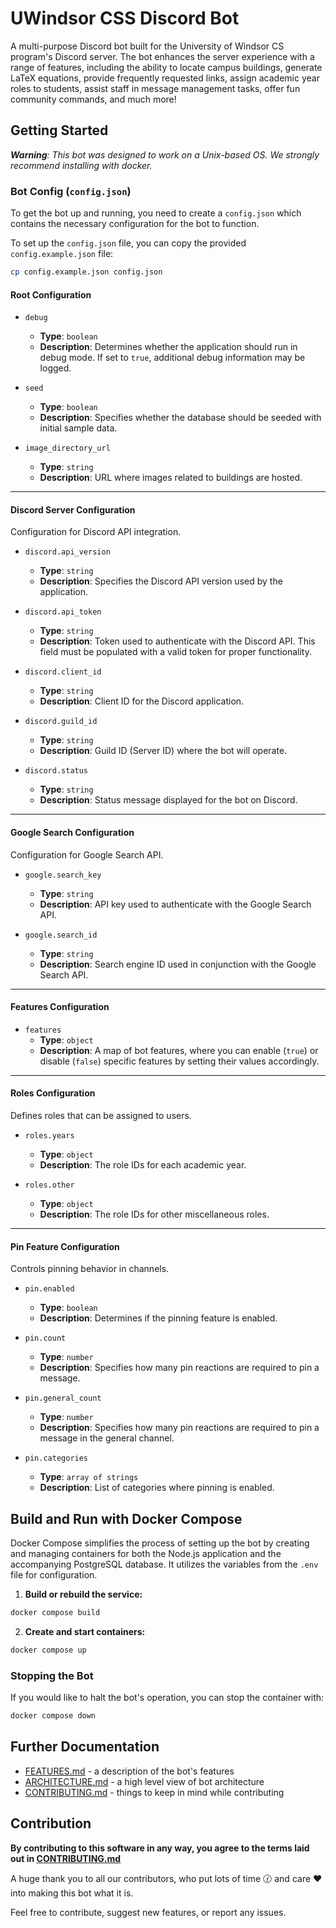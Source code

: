 # UWindsor CSS Discord Bot

A multi-purpose Discord bot built for the University of Windsor CS program's Discord server. The bot enhances the server experience with a range of features, including the ability to locate campus buildings, generate LaTeX equations, provide frequently requested links, assign academic year roles to students, assist staff in message management tasks, offer fun community commands, and much more!

## Getting Started

_**Warning**: This bot was designed to work on a Unix-based OS. We strongly recommend installing with docker._


### Bot Config (`config.json`)

To get the bot up and running, you need to create a `config.json` which contains the necessary configuration for the bot to function.

To set up the `config.json` file, you can copy the provided `config.example.json` file:

```sh
cp config.example.json config.json
```

#### Root Configuration

- `debug`
  - **Type**: `boolean`
  - **Description**: Determines whether the application should run in debug mode. If set to `true`, additional debug information may be logged.

- `seed`
  - **Type**: `boolean`
  - **Description**: Specifies whether the database should be seeded with initial sample data. 

- `image_directory_url`
  - **Type**: `string`
  - **Description**: URL where images related to buildings are hosted.

---

#### Discord Server Configuration
Configuration for Discord API integration.

- `discord.api_version`
  - **Type**: `string`
  - **Description**: Specifies the Discord API version used by the application.

- `discord.api_token`
  - **Type**: `string`
  - **Description**: Token used to authenticate with the Discord API. This field must be populated with a valid token for proper functionality.

- `discord.client_id`
  - **Type**: `string`
  - **Description**: Client ID for the Discord application.

- `discord.guild_id`
  - **Type**: `string`
  - **Description**: Guild ID (Server ID) where the bot will operate.

- `discord.status`
  - **Type**: `string`
  - **Description**: Status message displayed for the bot on Discord.

---

#### Google Search Configuration
Configuration for Google Search API.

- `google.search_key`
  - **Type**: `string`
  - **Description**: API key used to authenticate with the Google Search API.

- `google.search_id`
  - **Type**: `string`
  - **Description**: Search engine ID used in conjunction with the Google Search API.

---

#### Features Configuration

- `features`
  - **Type**: `object`
  - **Description**: A map of bot features, where you can enable (`true`) or disable (`false`) specific features by setting their values accordingly.

---

#### Roles Configuration
Defines roles that can be assigned to users.

- `roles.years`
  - **Type**: `object`
  - **Description**: The role IDs for each academic year.

- `roles.other`
  - **Type**: `object`
  - **Description**: The role IDs for other miscellaneous roles.

---

#### Pin Feature Configuration
Controls pinning behavior in channels.

- `pin.enabled`
  - **Type**: `boolean`
  - **Description**: Determines if the pinning feature is enabled.

- `pin.count`
  - **Type**: `number`
  - **Description**: Specifies how many pin reactions are required to pin a message.

- `pin.general_count`
  - **Type**: `number`
  - **Description**: Specifies how many pin reactions are required to pin a message in the general channel.

- `pin.categories`
  - **Type**: `array of strings`
  - **Description**: List of categories where pinning is enabled.

## Build and Run with Docker Compose

Docker Compose simplifies the process of setting up the bot by creating and managing containers for both the Node.js application and the accompanying PostgreSQL database. It utilizes the variables from the `.env` file for configuration.

1. **Build or rebuild the service:**    
```sh
docker compose build
```

2. **Create and start containers:** 
```sh
docker compose up
```

### Stopping the Bot

If you would like to halt the bot's operation, you can stop the container with:
```sh
docker compose down
```

## Further Documentation

- [FEATURES.md](docs/FEATURES.md) - a description of the bot's features
- [ARCHITECTURE.md](docs/ARCHITECTURE.md) - a high level view of bot architecture
- [CONTRIBUTING.md](docs/CONTRIBUTING.md) - things to keep in mind while contributing

## Contribution

**By contributing to this software in any way, you agree to the terms laid out in [CONTRIBUTING.md](docs/CONTRIBUTING.md)**

A huge thank you to all our contributors, who put lots of time 🕜 and care ❤️ into making this bot what it is.

Feel free to contribute, suggest new features, or report any issues.
